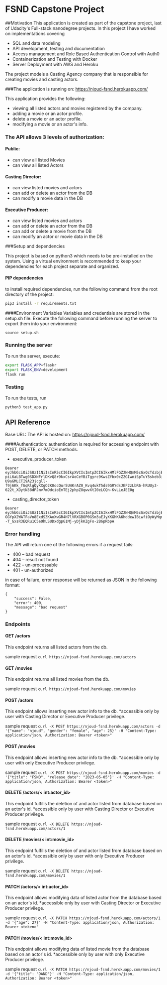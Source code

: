 # FSND Capstone Project
##Motivation 
This application is created as part of the capstone project, last of Udacity's Full-stack nanodegree projects.
In this project I have worked on implementations covering 
- SQL and data modeling
- API development, testing and documentation
- Access management and Role Based Authentication Control with Auth0
- Containerization and Testing with Docker
- Server Deployment with AWS and Heroku

The project models a Casting Agency company that is responsible for creating movies and casting actors.

###The application is running on: https://njoud-fsnd.herokuapp.com/

This application provides the following:
- viewing all listed actors and movies registered by the company.
- adding a movie or an actor profile.
- delete a movie or an actor profile.
- modifying a movie or an actor's info.

### The API allows 3 levels of authorization: 

#### Public: 
- can view all listed Movies
- can view all listed Actors

#### Casting Director:
- can view listed movies and actors
- can add or delete an actor from the DB
- can modify a movie data in the DB

#### Executive Producer:
- can view listed movies and actors
- can add or delete an actor from the DB 
- can add or delete a movie from the DB 
- can modify an actor or movie data in the DB

###Setup and dependencies

This project is based on python3 which needs to be pre-installed on the system. Using a virtual environment is recommended to keep your dependencies for each project separate and organized.

#### PIP dependencies
to install required dependencies, run the following command from the root directory of the project:
```bash
pip3 install -r requirements.txt
```
####Environment Variables
Variables and credentials are stored in the setup.sh file. Execute the following command before running the server to export them into your environment:
```
source setup.sh
```

### Running the server

To run the server, execute:

```bash
export FLASK_APP=flaskr
export FLASK_ENV=development
flask run
```
### Testing
To run the tests, run
```
python3 test_app.py
```

## API Reference
Base URL: The API is hosted on: https://njoud-fsnd.herokuapp.com/

####Authentication: 
authentication is required for accessing endpoint with POST, DELETE, or PATCH methods.
- executive_producer_token
```
Bearer eyJhbGciOiJSUzI1NiIsInR5cCI6IkpXVCIsImtpZCI6IkxHMlFGZ2NHQmM5cGxQcTdzbjBpWSJ9.eyJpc3MiOiJodHRwczovL2ZzbmQtbmpvdWQudXMuYXV0aDAuY29tLyIsInN1YiI6ImF1dGgwfDYwMDVkZGY3ZDkzZmRkMDA2ZmFjY2U3OCIsImF1ZCI6ImFnZW5jeSIsImlhdCI6MTYxNDA5MzExNiwiZXhwIjoxNjE0MTc5NDE2LCJhenAiOiI5Sng3b2E1cXRSbDdEUm12NnV4eHUyN2RBUGIxVEJkeCIsInNjb3BlIjoiIiwicGVybWlzc2lvbnMiOlsiZGVsZXRlOmFjdG9yIiwiZGVsZXRlOm1vdmllIiwicGF0Y2g6YWN0b3IiLCJwYXRjaDptb3ZpZSIsInBvc3Q6YWN0b3IiLCJwb3N0Om1vdmllIl19.IK1uqbhoiG5pMEaPtsH8fg37wCkeIWa5Fn0OJszIZanOgW-piL6aLBTwg0SDXNFrlDKvQ8r9kxCsrAoCeYBiTgyrc9KwsZfbx0cZZGIwniSpTuY5skeb3iXm8lvJJ_cC49KflVJSs4y_AN9lAEtMZ_3lUBnDesMlXRmFrxyHYVMB29rAXe53065zEQjuKaLh5lF-U9aGMLCTI9A23jcgll-f9j6Kk_fGqRlgQyKXgO2K8ocQur5U4KrAZ0_Kvq4ukT5ds9GRYdsJEF2zLbR6-hRUUy3-622t_XDytN38dPJmv7mOdcioEmTEj2phpZ8qwvXtI0eLCQn-KvLLeJEE0g
```
- casting_director_token
```
Bearer eyJhbGciOiJSUzI1NiIsInR5cCI6IkpXVCIsImtpZCI6IkxHMlFGZ2NHQmM5cGxQcTdzbjBpWSJ9.eyJpc3MiOiJodHRwczovL2ZzbmQtbmpvdWQudXMuYXV0aDAuY29tLyIsInN1YiI6ImF1dGgwfDYwMDVkZjYwMzIyNWY5MDA3N2NmZmQyZSIsImF1ZCI6ImFnZW5jeSIsImlhdCI6MTYxNDA5MzI0MCwiZXhwIjoxNjE0MTc5NTQwLCJhenAiOiI5Sng3b2E1cXRSbDdEUm12NnV4eHUyN2RBUGIxVEJkeCIsInNjb3BlIjoiIiwicGVybWlzc2lvbnMiOlsiZGVsZXRlOmFjdG9yIiwicGF0Y2g6YWN0b3IiLCJwYXRjaDptb3ZpZSIsInBvc3Q6YWN0b3IiXX0.dt5bM67Rk6JaE8apiUKmKpmAfBhCu5H_SpzsjV08hT08kSnzVeTNrHACssjCaVckXg3YdUuUuMSEjztGpKXLpbMlNCzadmO3U1Tex8pZQI4ZgplNFRJ01opugH5u8JToJ-GGYpX2WATFaVn8ExdSZKAoXwGR4H7lVRXGBOP0GSm3aEJyXKGhKA6hddewIBiwfiOyWyMqnsawZ6O4l8IOFWht8DyGiDWmIkxZXi73wOVxeXpVSpGWaJ07swHYDiUjI97ByLaOtknVv7rcqmCXvhuC8hFLbDAP5P5g--T_GxsR3EQRu1C5eOhLSUDxdgpG1Mj-yDjkKZgFo-2B6pRbpA
```

### Error handling
The API will return one of the following errors if a request fails:

- 400 – bad request
- 404 – result not found
- 422 – un-processable
- 401 - un-authorized

in case of failure, error response will be returned as JSON in the following format:
```
{
    "success": False,
    "error": 400,
    "message": "bad request"
}
```
### Endpoints
#### GET /actors
This endpoint returns all listed actors from the db.

sample request ```curl https://njoud-fsnd.herokuapp.com/actors```

#### GET /movies
This endpoint returns all listed movies from the db.

sample request ```curl https://njoud-fsnd.herokuapp.com/movies```

#### POST /actors
This endpoint allows inserting new actor info to the db. 
*accessible only by user with Casting Director or Executive Producer privilege.

sample request ```curl -X POST https://njoud-fsnd.herokuapp.com/actors -d '{"name": "njoud", "gender": "female", "age": 25}' -H "Content-Type: application/json, Authorization: Bearer <token>"```

#### POST /movies
This endpoint allows inserting new actor info to the db. 
*accessible only by user with only Executive Producer privilege.

sample request ```curl -X POST https://njoud-fsnd.herokuapp.com/movies -d '{"title": "FSND", "release_date": "2023-05-05"}' -H "Content-Type: application/json, Authorization: Bearer <token>"```

#### DELETE /actors/< int:actor_id>
This endpoint fulfills the deletion of and actor listed from database based on an actor's id.
*accessible only by user with Casting Director or Executive Producer privilege.

sample request ```curl -X DELETE https://njoud-fsnd.herokuapp.com/actors/1```

#### DELETE /movies/< int:movie_id>
This endpoint fulfills the deletion of and actor listed from database based on an actor's id.
*accessible only by user with only Executive Producer privilege.

sample request ```curl -X DELETE https://njoud-fsnd.herokuapp.com/movies/1```

#### PATCH /actors/< int:actor_id>
This endpoint allows modifying data of listed actor from the database based on an actor's id.
*accessible only by user with Casting Director or Executive Producer privilege.

sample request ```curl -X PATCH https://njoud-fsnd.herokuapp.com/actors/1 -d '{"age": 27}' -H "Content-Type: application/json, Authorization: Bearer <token>"```

#### PATCH /movies/< int:movie_id>
This endpoint allows modifying data of listed movie from the database based on an actor's id.
*accessible only by user with only Executive Producer privilege.

sample request ```curl -X PATCH https://njoud-fsnd.herokuapp.com/movies/1 -d '{"title": "DAND"}' -H "Content-Type: application/json, Authorization: Bearer <token>"```
